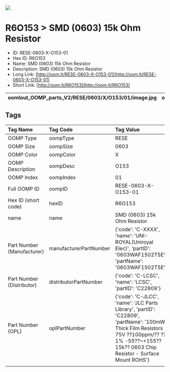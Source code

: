 


  
![][im]
# R6O153 > SMD (0603) 15k Ohm Resistor

- ID: RESE-0603-X-O153-01
- Hex ID: R6O153
- Name: SMD (0603) 15k Ohm Resistor
- Description: SMD (0603) 15k Ohm Resistor
- Long Link: [http://oom.lt/RESE-0603-X-O153-01](http://oom.lt/RESE-0603-X-O153-01)
- Short Link: [http://oom.lt/R6O153](http://oom.lt/R6O153)
  

|oomlout_OOMP_parts_V2/RESE/0603/X/O153/01/image.jpg|oomlout_OOMP_parts_V2/RESE/0603/X/O153/01/image_BOTTOM.jpg|oomlout_OOMP_parts_V2/RESE/0603/X/O153/01/image_RE.jpg||
| :---: | :---: | :---: | :---: |

## Tags
  

|Tag Name|Tag Code|Tag Value|
| :--- | :--- | :--- |
|OOMP Type|oompType|RESE|
|OOMP Size|oompSize|0603|
|OOMP Color|oompColor|X|
|OOMP Description|oompDesc|O153|
|OOMP Index|oompIndex|01|
|Full OOMP ID|oompID|RESE-0603-X-O153-01|
|Hex ID (short code)|hexID|R6O153|
|name|name|SMD (0603) 15k Ohm Resistor|
|Part Number (Manufacturer)|manufacturerPartNumber|{'code': 'C-XXXX', 'name': 'UNI-ROYAL(Uniroyal Elec)', 'partID': '0603WAF1502T5E', 'partName': '0603WAF1502T5E'}|
|Part Number (Distributor)|distributorPartNumber|{'code': 'C-LCSC', 'name': 'LCSC', 'partID': 'C22809'}|
|Part Number (OPL)|oplPartNumber|{'code': 'C-JLCC', 'name': 'JLC Parts Library', 'partID': 'C22809', 'partName': '100mW Thick Film Resistors 75V ??100ppm/?? ??1% -55??~+155?? 15k?? 0603  Chip Resistor - Surface Mount ROHS'}|
||||



[im]: RESE/0603/X/O153/01/image_450.jpg
